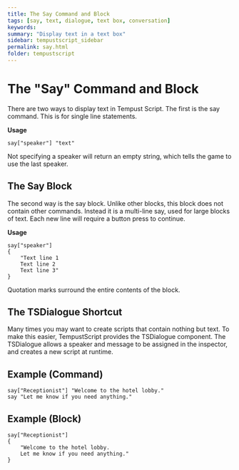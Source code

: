 ```yaml
---
title: The Say Command and Block
tags: [say, text, dialogue, text box, conversation]
keywords:
summary: "Display text in a text box"
sidebar: tempustscript_sidebar
permalink: say.html
folder: tempustscript
---
```


# The "Say" Command and Block
There are two ways to display text in Tempust Script. The first is the say command. This is for single line statements.

**Usage**

    say["speaker"] "text"

Not specifying a speaker will return an empty string, which tells the game to use the last speaker.

## The Say Block
The second way is the say block. Unlike other blocks, this block does not contain other commands. Instead it is a multi-line say, used for large blocks of text. Each new line will require a button press to continue.

**Usage**

    say["speaker"]
    {
        "Text line 1
        Text line 2
        Text line 3"
    }

Quotation marks surround the entire contents of the block.

## The TSDialogue Shortcut
Many times you may want to create scripts that contain nothing but text. To make this easier, TempustScript provides the TSDialogue component. The TSDialogue allows a speaker and message to be assigned in the inspector, and creates a new script at runtime.

## Example (Command)

    say["Receptionist"] "Welcome to the hotel lobby."
    say "Let me know if you need anything."

## Example (Block)

    say["Receptionist"]
    {
        "Welcome to the hotel lobby.
        Let me know if you need anything."
    }